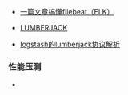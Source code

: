 - [一篇文章搞懂filebeat（ELK）](https://www.cnblogs.com/zsql/p/13137833.html)

- [LUMBERJACK](https://camel.apache.org/components/3.18.x/lumberjack-component.html)
- [logstash的lumberjack协议解析](https://segmentfault.com/a/1190000006087978)




### 性能压测

- [](https://developer.aliyun.com/article/859581)